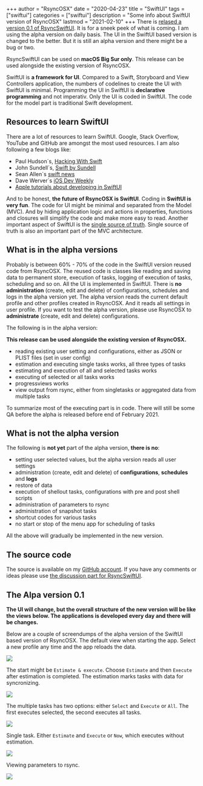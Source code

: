 +++
author = "RsyncOSX"
date = "2020-04-23"
title =  "SwiftUI"
tags = ["swiftui"]
categories = ["swiftui"]
description = "Some info about SwiftUI version of RsyncOSX"
lastmod = "2021-02-10"
+++
There is [relased a version 0.1 of RsyncSwiftUI](https://github.com/rsyncOSX/RsyncSwiftUI/releases). It is for a sneek peek of what is coming. I am using the alpha version on daily basis. The UI in the SwiftUI based version is changed to the better. But it is still an alpha version and there might be a bug or two.

RsyncSwiftUI can be used on **macOS Big Sur only**. This release can be used alongside the existing version of RsyncOSX.

SwiftUI is **a framework for UI**. Compared to a Swift, Storyboard and View Controllers application, the numbers of codelines to create the UI with SwiftUI is minimal. Programming the UI in SwiftUI is **declarative programming** and not imperativ. Only the UI is coded in SwiftUI. The code for the model part is traditional Swift development.

## Resources to learn SwiftUI

There are a lot of resources to learn SwiftUI. Google, Stack Overflow, YouTube and GitHub are amongst the most used resources. I am also following a few blogs like:

- Paul Hudson´s, [Hacking With Swift](https://www.hackingwithswift.com/)
- John Sundell´s, [Swift by Sundell](https://swiftbysundell.com/)
- Sean Allen´s [swift news](https://github.com/SAllen0400/swift-news)
- Dave Werver´s [iOS Dev Weekly](https://iosdevweekly.com/)
- [Apple tutorials about developing in SwiftUI](https://developer.apple.com/tutorials/app-dev-training)

And to be honest, **the future of RsyncOSX is SwiftUI**. Coding in **SwiftUI is very fun**. The code for UI might be minimal and separated from the Model (MVC). And by hiding application logic and actions in properties, functions and closures will simplify the code and make more easy to read. Another important aspect of SwiftUI is the [single source of truth](https://developer.apple.com/documentation/swiftui/managing-user-interface-state). Single source of truth is also an important part of the MVC architecture.

## What is in the alpha versions

Probably is between 60% - 70% of the code in the SwiftUI version reused code from RsyncOSX. The reused code is classes like reading and saving data to permanent store, execution of tasks, logging of execution of tasks, scheduling and so on. All the UI is implemented in SwiftUI. There is **no administration** (create, edit and delete) of configurations, schedules and logs in the alpha version yet. The alpha version reads the current default profile and other profiles created in RsyncOSX. And it reads all settings in user profile. If you want to test the alpha version, please use RsyncOSX to **administrate** (create, edit and delete) configurations.

The following is in the alpha version:

**This release can be used alongside the existing version of RsyncOSX.**

- reading existing user setting and configurations, either as JSON or PLIST files (set in user config)
- estimation and executing single tasks works, all three types of tasks
- estimating and execution of all and selected tasks works
- executing of selected or all tasks works
- progressviews works
- view output from rsync, either from singletasks or aggregated data from multiple tasks

To summarize most of the executing part is in code. There will still be some QA before the alpha is released before end of February 2021.

## What is not the alpha version

The following is **not yet** part of the alpha version, **there is no**:

- setting user selected values, but the alpha version reads all user settings
- administration (create, edit and delete) of **configurations**, **schedules** and **logs**
- restore of data
- execution of shellout tasks, configurations with pre and post shell scripts
- administration of parameters to rsync
- administration of snapshot tasks
- shortcut codes for various tasks
- no start or stop of the menu app for scheduling of tasks

All the above will gradually be implemented in the new version.

## The source code

The source is available on my [GitHub account](https://github.com/rsyncOSX/RsyncSwiftUI). If you have any comments or ideas please use [the discussion part for RsyncSwiftUI](https://github.com/rsyncOSX/RsyncSwiftUI/discussions).

## The Alpa version 0.1

**The UI will change, but the overall structure of the new version will be like the views below. The applications is developed every day and there will be changes.**

Below are a couple of screendumps of the alpha version of the SwiftUI based version of RsyncOSX. The default view when starting the app. Select a new profile any time and the app reloads the data.

![](/images/RsyncOSX/master/swiftui/start.png)

The start might be `Estimate & execute`. Choose `Estimate` and then `Execute` after estimation is completed. The estimation marks tasks with data for syncronizing.

![](/images/RsyncOSX/master/swiftui/estimate.png)

The multiple tasks has two options: either `Select` and `Execute` or `All`. The first executes selected, the second executes all tasks.

![](/images/RsyncOSX/master/swiftui/multiple.png)

Single task. Either `Estimate` and `Execute` or `Now`, which executes without estimation.

![](/images/RsyncOSX/master/swiftui/single.png)

Viewing parameters to rsync.

![](/images/RsyncOSX/master/swiftui/rsync.png)
